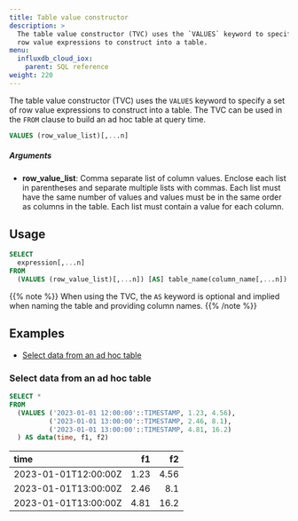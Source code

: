 ```yaml
---
title: Table value constructor
description: >
  The table value constructor (TVC) uses the `VALUES` keyword to specify a set of
  row value expressions to construct into a table.
menu:
  influxdb_cloud_iox:
    parent: SQL reference
weight: 220
---
```


The table value constructor (TVC) uses the `VALUES` keyword to specify a set of
row value expressions to construct into a table.
The TVC can be used in the `FROM` clause <!-- or `JOIN` clauses -->
to build an ad hoc table at query time.

```sql
VALUES (row_value_list)[,...n]
```

##### Arguments

- **row_value_list**:
  Comma separate list of column values.
  Enclose each list in parentheses and separate multiple lists with commas.
  Each list must have the same number of values and values must be in the same
  order as columns in the table.
  Each list must contain a value for each column.

## Usage

```sql
SELECT
  expression[,...n]
FROM
  (VALUES (row_value_list)[,...n]) [AS] table_name(column_name[,...n])
```

{{% note %}}
When using the TVC, the `AS` keyword is optional and implied when naming the
table and providing column names.
{{% /note %}}

## Examples

- [Select data from an ad hoc table](#select-data-from-an-ad-hoc-table)
<!-- - [Join data with an ad hoc table](#join-data-with-an-ad-hoc-table) -->

### Select data from an ad hoc table

```sql
SELECT *
FROM
  (VALUES ('2023-01-01 12:00:00'::TIMESTAMP, 1.23, 4.56),
          ('2023-01-01 13:00:00'::TIMESTAMP, 2.46, 8.1),
          ('2023-01-01 13:00:00'::TIMESTAMP, 4.81, 16.2)
  ) AS data(time, f1, f2)
```

| time                 |   f1 |   f2 |
| :------------------- | ---: | ---: |
| 2023-01-01T12:00:00Z | 1.23 | 4.56 |
| 2023-01-01T13:00:00Z | 2.46 |  8.1 |
| 2023-01-01T13:00:00Z | 4.81 | 16.2 |

<!-- ### Join data with an ad hoc table

_The following example uses the sample data set provided in
[Get started with InfluxDB tutorial](/influxdb/cloud-iox/get-started/write/#construct-line-protocol)._

```sql
SELECT
  home.time AS time,
  home.room AS room,
  roomData.id AS room_id
FROM
  home
INNER JOIN
  (VALUES ('Kitchen', 'abc123'),
          ('Living Room', 'def456'),
          ('Bedroom', 'ghi789')
  ) AS roomData(room,id)
ON home.room = roomData.room;
```

{{< expand-wrapper >}}
{{% expand "View example results" %}}
{{% influxdb/custom-timestamps %}}

| time                 | room        | room_id |
| :------------------- | :---------- | :------ |
| 2022-01-01T08:00:00Z | Kitchen     | abc123  |
| 2022-01-01T09:00:00Z | Kitchen     | abc123  |
| 2022-01-01T10:00:00Z | Kitchen     | abc123  |
| 2022-01-01T11:00:00Z | Kitchen     | abc123  |
| 2022-01-01T12:00:00Z | Kitchen     | abc123  |
| 2022-01-01T13:00:00Z | Kitchen     | abc123  |
| 2022-01-01T14:00:00Z | Kitchen     | abc123  |
| 2022-01-01T15:00:00Z | Kitchen     | abc123  |
| 2022-01-01T16:00:00Z | Kitchen     | abc123  |
| 2022-01-01T17:00:00Z | Kitchen     | abc123  |
| 2022-01-01T18:00:00Z | Kitchen     | abc123  |
| 2022-01-01T19:00:00Z | Kitchen     | abc123  |
| 2022-01-01T20:00:00Z | Kitchen     | abc123  |
| 2022-01-01T08:00:00Z | Living Room | def456  |
| 2022-01-01T09:00:00Z | Living Room | def456  |
| 2022-01-01T10:00:00Z | Living Room | def456  |
| 2022-01-01T11:00:00Z | Living Room | def456  |
| 2022-01-01T12:00:00Z | Living Room | def456  |
| 2022-01-01T13:00:00Z | Living Room | def456  |
| 2022-01-01T14:00:00Z | Living Room | def456  |
| 2022-01-01T15:00:00Z | Living Room | def456  |
| 2022-01-01T16:00:00Z | Living Room | def456  |
| 2022-01-01T17:00:00Z | Living Room | def456  |
| 2022-01-01T18:00:00Z | Living Room | def456  |
| 2022-01-01T19:00:00Z | Living Room | def456  |
| 2022-01-01T20:00:00Z | Living Room | def456  |

{{% /influxdb/custom-timestamps %}}
{{% /expand %}}
{{< /expand-wrapper >}} -->
